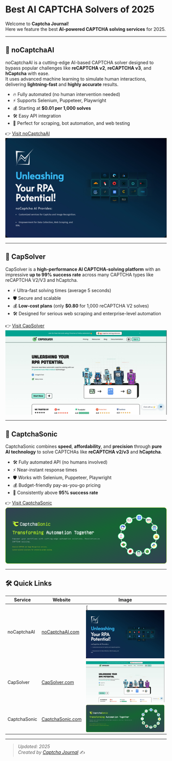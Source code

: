 # Best AI CAPTCHA Solvers of 2025

Welcome to **Captcha Journal**!  
Here we feature the best **AI-powered CAPTCHA solving services** for 2025.

---

## 🚀 noCaptchaAI

noCaptchaAI is a cutting-edge AI-based CAPTCHA solver designed to bypass popular challenges like **reCAPTCHA v2**, **reCAPTCHA v3**, and **hCaptcha** with ease.  
It uses advanced machine learning to simulate human interactions, delivering **lightning-fast** and **highly accurate** results.

- 🔥 Fully automated (no human intervention needed)
- ⚡ Supports Selenium, Puppeteer, Playwright
- 💰 Starting at **$0.01 per 1,000 solves**
- 🛠️ Easy API integration
- 🚀 Perfect for scraping, bot automation, and web testing

👉 [Visit noCaptchaAI](https://noCaptchaAI.com)  
[![noCaptchaAI](https://raw.githubusercontent.com/captchajournal/captcha_solver/refs/heads/main/best%20captcha%20solver/nocaptchaai.jpg)](https://noCaptchaAI.com)

---

## 🚀 CapSolver

CapSolver is a **high-performance AI CAPTCHA-solving platform** with an impressive **up to 99% success rate** across many CAPTCHA types like reCAPTCHA V2/V3 and hCaptcha.

- ⚡ Ultra-fast solving times (average 5 seconds)
- 🛡️ Secure and scalable
- 💰 **Low-cost plans** (only **$0.80** for 1,000 reCAPTCHA V2 solves)
- 🛠️ Designed for serious web scraping and enterprise-level automation

👉 [Visit CapSolver](https://www.capsolver.com/)  
[![CapSolver](https://raw.githubusercontent.com/captchajournal/captcha_solver/refs/heads/main/best%20captcha%20solver/capsolver.jpg)](https://www.capsolver.com/)

---

## 🚀 CaptchaSonic

CaptchaSonic combines **speed**, **affordability**, and **precision** through **pure AI technology** to solve CAPTCHAs like **reCAPTCHA v2/v3** and **hCaptcha**.

- 🛠️ Fully automated API (no humans involved)
- ⚡ Near-instant response times
- 🛡️ Works with Selenium, Puppeteer, Playwright
- 💰 Budget-friendly pay-as-you-go pricing
- 🚀 Consistently above **95% success rate**

👉 [Visit CaptchaSonic](https://captchasonic.com/)  
[![CaptchaSonic](https://raw.githubusercontent.com/captchajournal/captcha_solver/refs/heads/main/best%20captcha%20solver/captchasonic.png)](https://captchasonic.com/)

---

## 🛠️ Quick Links

| Service         | Website                         | Image |
|-----------------|---------------------------------|-------|
| noCaptchaAI     | [noCaptchaAI.com](https://noCaptchaAI.com) | [![noCaptchaAI](https://raw.githubusercontent.com/captchajournal/captcha_solver/refs/heads/main/best%20captcha%20solver/nocaptchaai.jpg) |
| CapSolver       | [CapSolver.com](https://www.capsolver.com/) | ![CapSolver](https://raw.githubusercontent.com/captchajournal/captcha_solver/refs/heads/main/best%20captcha%20solver/capsolver.jpg) |
| CaptchaSonic    | [CaptchaSonic.com](https://captchasonic.com/) | ![CaptchaSonic](https://raw.githubusercontent.com/captchajournal/captcha_solver/refs/heads/main/best%20captcha%20solver/captchasonic.png) |

---

> _Updated: 2025_  
> _Created by [Captcha Journal](https://github.com/captchajournal)_ ✍️

